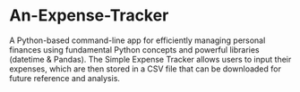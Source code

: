 # An-Expense-Tracker
A Python-based command-line app for efficiently managing personal finances using fundamental Python concepts and powerful libraries (datetime & Pandas). The Simple Expense Tracker allows users to input their expenses, which are then stored in a CSV file that can be downloaded for future reference and analysis.
